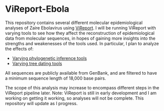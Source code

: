 # ViReport-Ebola
This repository contains several different molecular epidemiological analyses of Zaire Ebolavirus using [ViReport](https://github.com/niemasd/ViReport). I will be running ViReport with varying tools to see how they affect the reconstruction of epidemiological data from molecular sequences, in hopes of gaining more insights into the strengths and weakenesses of the tools used. In particular, I plan to analyze the effects of:

* [Varying phylogenetic inference tools](https://github.com/Cyoung02/ViReport-Ebola/tree/master/PhyloTools)
* [Varying tree dating tools](https://github.com/Cyoung02/ViReport-Ebola/tree/master/DatingTools)

All sequences are publicly available from GenBank, and are filtered to have a minimum sequence length of 18,000 base pairs.

The scope of this analysis may increase to encompass different steps in the ViReport pipeline later.
Note: ViReport is still in early development and I am working on getting it working, so analyses will not be complete. This repository will update as I progress.
